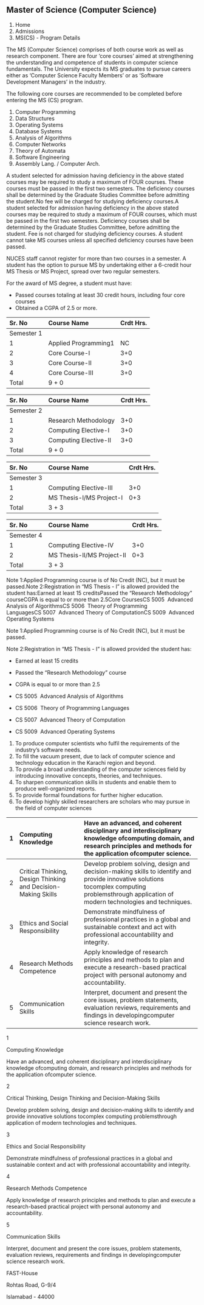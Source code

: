 ## Master of Science (Computer Science)

1. Home
2. Admissions
3. MS(CS) - Program Details

The MS (Computer Science) comprises of both course work as well as research component. There are four ‘core courses’ aimed at strengthening the understanding and competence of students in computer science fundamentals. The University expects its MS graduates to pursue careers either as ‘Computer Science Faculty Members’ or as ‘Software Development Managers’ in the industry.

The following core courses are recommended to be completed before entering the MS (CS) program.

1. Computer Programming
2. Data Structures
3. Operating Systems
4. Database Systems
5. Analysis of Algorithms
6. Computer Networks
7. Theory of Automata
8. Software Engineering
9. Assembly Lang. / Computer Arch.

A student selected for admission having deficiency in the above stated courses may be required to study a maximum of FOUR courses. These courses must be passed in the first two semesters. The deficiency courses shall be determined by the Graduate Studies Committee before admitting the student.No fee will be charged for studying deficiency courses.A student selected for admission having deficiency in the above stated courses may be required to study a maximum of FOUR courses, which must be passed in the first two semesters. Deficiency courses shall be determined by the Graduate Studies Committee, before admitting the student. Fee is not charged for studying deficiency courses. A student cannot take MS courses unless all specified deficiency courses have been passed.

NUCES staff cannot register for more than two courses in a semester. A student has the option to pursue MS by undertaking either a 6-credit hour MS Thesis or MS Project, spread over two regular semesters.

For the award of MS degree, a student must have:

- Passed courses totaling at least 30 credit hours, including four core courses
- Obtained a CGPA of 2.5 or more.

| Sr. No | Course Name | Crdt Hrs. |
| :-- | :-- | :-- |
| Semester 1 |
| 1 | Applied Programming1 | NC |
| 2 | Core Course-I | 3+0 |
| 3 | Core Course-II | 3+0 |
| 4 | Core Course-III | 3+0 |
| Total | 9 + 0 |

| Sr. No | Course Name | Crdt Hrs. |
| :-- | :-- | :-- |
| Semester 2 |
| 1 | Research Methodology | 3+0 |
| 2 | Computing Elective-I | 3+0 |
| 3 | Computing Elective-II | 3+0 |
| Total | 9 + 0 |

| Sr. No | Course Name | Crdt Hrs. |
| :-- | :-- | :-- |
| Semester 3 |
| 1 | Computing Elective-III | 3+0 |
| 2 | MS Thesis-I/MS Project-I | 0+3 |
| Total | 3 + 3 |

| Sr. No | Course Name | Crdt Hrs. |
| :-- | :-- | :-- |
| Semester 4 |
| 1 | Computing Elective-IV | 3+0 |
| 2 | MS Thesis-II/MS Project-II | 0+3 |
| Total | 3 + 3 |

Note 1:Applied Programming course is of No Credit (NC), but it must be passed.Note 2:Registration in “MS Thesis - I” is allowed provided the student has:Earned at least 15 creditsPassed the “Research Methodology” courseCGPA is equal to or more than 2.5Core CoursesCS 5005  Advanced Analysis of AlgorithmsCS 5006  Theory of Programming LanguagesCS 5007  Advanced Theory of ComputationCS 5009  Advanced Operating Systems

Note 1:Applied Programming course is of No Credit (NC), but it must be passed.

Note 2:Registration in “MS Thesis - I” is allowed provided the student has:

- Earned at least 15 credits
- Passed the “Research Methodology” course
- CGPA is equal to or more than 2.5

- CS 5005  Advanced Analysis of Algorithms
- CS 5006  Theory of Programming Languages
- CS 5007  Advanced Theory of Computation
- CS 5009  Advanced Operating Systems

1. To produce computer scientists who fulfil the requirements of the industry’s software needs.
2. To fill the vacuum present, due to lack of computer science and technology education in the Karachi region and beyond.
3. To provide a broad understanding of the computer sciences field by introducing innovative concepts, theories, and techniques.
4. To sharpen communication skills in students and enable them to produce well-organized reports.
5. To provide formal foundations for further higher education.
6. To develop highly skilled researchers are scholars who may pursue in the field of computer sciences

| 1 | Computing Knowledge | Have an advanced, and coherent disciplinary and interdisciplinary knowledge ofcomputing domain, and research principles and methods for the application ofcomputer science. |
| :-- | :-- | :-- |
| 2 | Critical Thinking, Design Thinking and Decision-Making Skills | Develop problem solving, design and decision-making skills to identify and provide innovative solutions tocomplex computing problemsthrough application of modern technologies and techniques. |
| 3 | Ethics and Social Responsibility | Demonstrate mindfulness of professional practices in a global and sustainable context and act with professional accountability and integrity. |
| 4 | Research Methods Competence | Apply knowledge of research principles and methods to plan and execute a research-based practical project with personal autonomy and accountability. |
| 5 | Communication Skills | Interpret, document and present the core issues, problem statements, evaluation reviews, requirements and findings in developingcomputer science research work. |

1

Computing Knowledge

Have an advanced, and coherent disciplinary and interdisciplinary knowledge ofcomputing domain, and research principles and methods for the application ofcomputer science.

2

Critical Thinking, Design Thinking and Decision-Making Skills

Develop problem solving, design and decision-making skills to identify and provide innovative solutions tocomplex computing problemsthrough application of modern technologies and techniques.

3

Ethics and Social Responsibility

Demonstrate mindfulness of professional practices in a global and sustainable context and act with professional accountability and integrity.

4

Research Methods Competence

Apply knowledge of research principles and methods to plan and execute a research-based practical project with personal autonomy and accountability.

5

Communication Skills

Interpret, document and present the core issues, problem statements, evaluation reviews, requirements and findings in developingcomputer science research work.

FAST-House

Rohtas Road, G-9/4

Islamabad - 44000